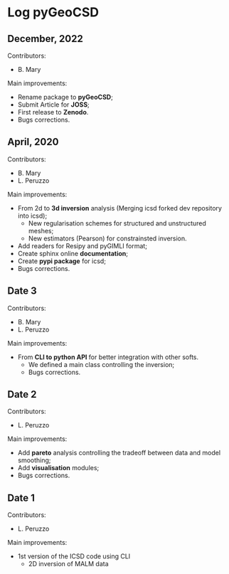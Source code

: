 # Log pyGeoCSD


## December, 2022

Contributors: 
- B. Mary

Main improvements:
- Rename package to **pyGeoCSD**;
- Submit Article for **JOSS**;
- First release to **Zenodo**.
- Bugs corrections.

## April, 2020

Contributors: 
- B. Mary
- L. Peruzzo

Main improvements:
- From 2d to **3d inversion** analysis (Merging icsd forked dev repository into icsd);
  - New regularisation schemes for structured and unstructured meshes;
  - New estimators (Pearson) for constrainsted inversion.
- Add readers for Resipy and pyGIMLI format;
- Create sphinx online **documentation**;
- Create **pypi package** for icsd;
- Bugs corrections.
  

## Date 3

Contributors: 
- B. Mary
- L. Peruzzo

Main improvements:
- From **CLI to python API** for better integration with other softs.
  - We defined a main class controlling the inversion;
  - Bugs corrections.


## Date 2

Contributors: 
- L. Peruzzo

Main improvements:
- Add **pareto** analysis controlling the tradeoff between data and model smoothing;
- Add **visualisation** modules;
- Bugs corrections.


## Date 1

Contributors: 
- L. Peruzzo

Main improvements:
- 1st version of the ICSD code using CLI
  - 2D inversion of MALM data
